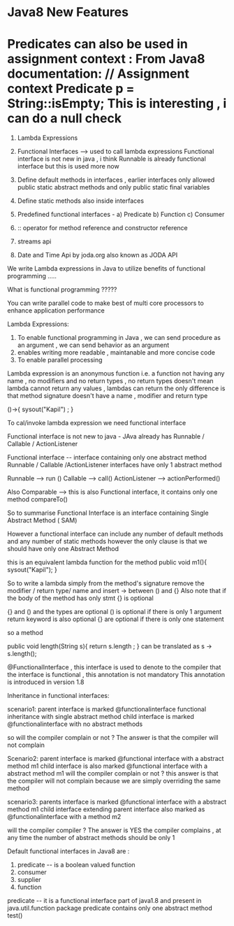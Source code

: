 # Java8 New Features

Predicates can also be used in assignment context :
From Java8 documentation:
// Assignment context
     Predicate<String> p = String::isEmpty;
  This is interesting , i can do a null check 
====
1) Lambda Expressions
2) Functional Interfaces  --> used to call lambda expressions
Functional interface is not new in java , i think Runnable is already functional interface but this is used more now

3) Define default methods in interfaces , earlier interfaces only allowed public static abstract methods and only public static final variables
4) Define static methods also inside interfaces
5) Predefined functional interfaces - a) Predicate b) Function c) Consumer 
6) :: operator for method reference and constructor reference
7) streams api
8) Date and Time Api by joda.org also known as JODA API


We write Lambda expressions in Java to utilize benefits of functional programming .....

What is functional programming ?????

You can write parallel code to make best of multi core processors to enhance application performance

Lambda Expressions:
1) To enable functional programming in Java , we can send procedure as an argument , we can send behavior as an argument
2) enables writing more readable , maintanable and more concise code
3) To enable parallel processing 


Lambda expression is an anonymous function i.e. a function not having any name , no modifiers and no return types , no return types doesn't mean lambda cannot return any values , lambdas can return the only difference is that method signature doesn't have a name , modifier and return type 

()->{
sysout("Kapil") ; 
}


To cal/invoke lambda expression we need functional interface

Functional interface is not new to java - JAva already has Runnable / Callable / ActionListener

Functional interface -- interface containing only one abstract method
Runnable / Callable /ActionListener interfaces have only 1 abstract method

Runnable --> run ()
Callable --> call()
ActionListener --> actionPerformed()

Also Comparable --> this is also Functional interface, it contains only one method compareTo()

So to summarise Functional Interface is an interface containing Single Abstract Method ( SAM)

However a functional interface can include any number of default methods and any number of static methods however the only clause is that we should have only one Abstract Method

this is an equivalent lambda function for the method
public void m1(){
sysout("Kapil");
}

So to write a lambda simply from the method's signature remove the modifier / return type/ name and insert -> between () and {} 
Also note that if the body of the method has only stmt {} is optional

{} and () and the types are optional
() is optional if there is only 1 argument
return keyword is also optional
{} are optional if there is only one statement

so a method 

public void length(String s){
return s.length ;
}
can be translated as s -> s.length();




@FunctionalInterface , this interface is used to denote to the compiler that the interface is functional , this annotation is not mandatory 
This annotation is introduced in version 1.8


Inheritance in functional interfaces:

scenario1: 
parent interface is marked @functionalinterface functional inheritance with single abstract method
child interface is marked @functionalinterface with no abstract methods 

so will the compiler complain or not ? The answer is that the compiler will not complain

Scenario2:
parent interface is marked @functional interface with a abstract method m1
child interface is also marked @functional interface with a abstract method m1
will the compiler complain or not ? this answer is that the compiler will not complain because we are simply overriding the same method

scenario3:
parents interface is marked @functional interface with a abstract method m1
child interface extending parent interface also marked as @functionalinterface with a method m2

will the compiler compiler ? The answer is YES the compiler complains , at any time the number of abstract methods should be only 1 


Default functional interfaces in Java8 are :
1) predicate  -- is a boolean valued function
2) consumer
3) supplier
4) function

predicate -- it is a functional interface part of java1.8 and present in java.util.function package
predicate contains only one abstract method test()
